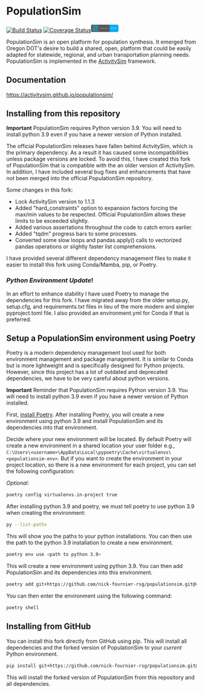 PopulationSim
=============

[![Build Status](https://travis-ci.org/activitysim/populationsim.svg?branch=master)](https://travis-ci.org/ActivitySim/populationsim) [![Coverage Status](https://coveralls.io/repos/ActivitySim/populationsim/badge.png?branch=master)](https://coveralls.io/r/ActivitySim/populationsim?branch=master)<a href="https://medium.com/zephyrfoundation/populationsim-the-synthetic-commons-670e17383048"><img src="https://github.com/ZephyrTransport/zephyr-website/blob/gh-pages/img/badging/project_pages/populationsim/PopulationSim.png" width="72.6" height="19.8"></a>


PopulationSim is an open platform for population synthesis.  It emerged
from Oregon DOT's desire to build a shared, open, platform that could be
easily adapted for statewide, regional, and urban transportation planning
needs.  PopulationSim is implemented in the
[ActivitySim](https://github.com/activitysim/activitysim) framework.

## Documentation

https://activitysim.github.io/populationsim/


## Installing from this repository

**Important** PopulationSim requires Python version 3.9. You will need to install python 3.9 even if you have a newer version of Python installed.

The official PopulationSim releases have fallen behind ActvitySim, which is the primary dependency. As a result it has caused some incompatibilities unless package versions are locked. To avoid this, I have created this fork of PopulationSim that is compatible with the an older version of ActivitySim. In addition, I have included several bug fixes and enhancements that have not been merged into the official PopulationSim repository.

Some changes in this fork:
- Lock ActivitySim version to 1.1.3
- Added "hard_constraints" option to expansion factors forcing the max/min values to be respected. Official PopulationSim allows these limits to be exceeded slightly.
- Added various assertations throughout the code to catch errors earlier.
- Added "tqdm" progress bars to some processes.
- Converted some slow loops and pandas.apply() calls to vectorized pandas operations or slightly faster list comprehensions.

I have provided several different dependency management files to make it easier to install this fork using Conda/Mamba, pip, or Poetry.

### _Python Environment Update_!
In an effort to enhance stability I have used Poetry to manage the dependencies for this fork. I have migrated away from the older setup.py, setup.cfg, and requirements.txt files in lieu of the more modern and simpler pyproject.toml file. I also provided an environment.yml for Conda if that is preferred.


## Setup a PopulationSim environment using Poetry
Poetry is a modern dependency management tool used for both environment management and package management. It is similar to Conda but is more lightweight and is specifically designed for Python projects. However, since this project has a lot of outdated and deprecated dependencies, we have to be very careful about python versions.

**Important** Reminder that PopulationSim requires Python version 3.9. You will need to install python 3.9 even if you have a newer version of Python installed.

First, [install Poetry](https://python-poetry.org/docs/#installation). After installing Poetry, you will create a new environment using python 3.9 and install PopulationSim and its dependencies into that environment.

Decide where your new environment will be located. By default Poetry will create a new environment in a shared location your user folder e.g., `C:\Users\<username>\AppData\Local\pypoetry\Cache\virtualenvs\<populationsim-env>`. But if you want to create the environment in your project location, so there is a new environment for each project, you can set the following configuration:

_Optional:_
```bash
poetry config virtualenvs.in-project true
```

After installing python 3.9 and poetry, we must tell poetry to use python 3.9 when creating the environment:
```bash
py --list-paths
```

This will show you the paths to your python installations. You can then use the path to the python 3.9 installation to create a new environment.

```bash
poetry env use <path to python 3.9>
```

This will create a new environment using python 3.9. You can then add PopulationSim and its dependencies into this environment.

```bash
poetry add git+https://github.com/nick-fournier-rsg/populationsim.git@v0.6.2
```

You can then enter the environment using the following command:

```bash
poetry shell
```


## Installing from GitHub
You can install this fork directly from GitHub using pip. This will install all dependencies and the forked version of PopulationSim to your *current* Python environment.

```bash
pip install git+https://github.com/nick-fournier-rsg/populationsim.git@v0.6.2#egg=populationsim
```

This will install the forked version of PopulationSim from this repository and all dependencies.

